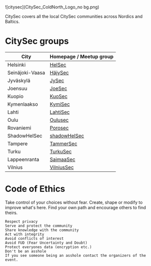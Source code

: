 ![citysec](CitySec_ColdNorth_Logo_no bg.png)


CitySec covers all the local CitySec communities across Nordics and Baltics. 

# CitySec groups

| City            | Homepage / Meetup group                          |
| --------------- | ------------------------------------------------ |
| Helsinki        | [HelSec](https://helsec.fi)                      |
| Seinäjoki-Vaasa | [HäjySec](https://www.hajysec.fi)                |
| Jyväskylä       | [JySec](https://jysec.fi/)                       |
| Joensuu         | [JoeSec](https://joesec-fi.github.io/)           |
| Kuopio          | [KuoSec](https://kuosec.fi/)                     |
| Kymenlaakso     | [KymiSec](https://twitter.com/KymiSec)           |
| Lahti           | [LahtiSec](https://lahtisec.fi)                  |
| Oulu            | [Oulusec](https://oulusec.fi/)                   |
| Rovaniemi       | [Porosec](https://porosec.fi/)                   |
| ShadowHelSec    | [shadowHelSec](https://twitter.com/shadowHelSec) |
| Tampere         | [TammerSec](https://tammersec.fi/)               |
| Turku           | [TurkuSec](https://turkusec.fi/)                 |
| Lappeenranta    | [SaimaaSec](https://saimaasec.com)               |
| Vilnius         | [VilniusSec](https://vilniussec.lt)              |

# Code of Ethics

Take control of your choices without fear. Create, shape or modify to improve what's here. Find your own path and encourage others to find theirs.

    Respect privacy
    Serve and protect the community
    Share knowledge with the community
    Act with integrity
    Avoid conflicts of interest
    Avoid FUD (Fear Uncertainty and Doubt)
    Protect everyones data (encryption etc.)
    Don't be an asshole
    If you see someone being an asshole contact the organizers of the event.
  
